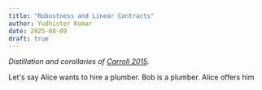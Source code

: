 ```yaml
---
title: "Robustness and Linear Contracts"
author: Yudhister Kumar
date: 2025-08-09
draft: true
---
```


*Distillation and corollaries of [Carroll 2015](https://www.aeaweb.org/articles?id=10.1257/aer.20131159).*

Let's say Alice wants to hire a plumber. Bob is a plumber.  Alice offers him